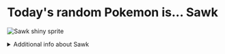 # Today's random Pokemon is... Sawk

![Sawk shiny sprite](https://raw.githubusercontent.com/PokeAPI/sprites/master/sprites/pokemon/shiny/539.png)

<details>
<summary>Additional info about Sawk</summary>

| srpite type | image |
|------|------|
| back_default | ![Sawk back_default sprite](https://raw.githubusercontent.com/PokeAPI/sprites/master/sprites/pokemon/back/539.png) |
| back_shiny | ![Sawk back_shiny sprite](https://raw.githubusercontent.com/PokeAPI/sprites/master/sprites/pokemon/back/shiny/539.png) |
| front_default | ![Sawk front_default sprite](https://raw.githubusercontent.com/PokeAPI/sprites/master/sprites/pokemon/539.png) | </details>